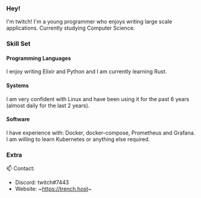 ### Hey!
I'm twitch! I'm a young programmer who enjoys writing large scale applications. Currently studying Computer Science.


### Skill Set

#### Programming Languages 
I enjoy writing Elixir and Python and I am currently learning Rust.

#### Systems 
I am very confident with Linux and have been using it for the past 6 years (almost daily for the last 2 years).

#### Software
I have experience with: Docker, docker-compose, Prometheus and Grafana. I am willing to learn Kubernetes or anything else required.


### Extra 
📫 Contact:
 - Discord: twitch#7443
 - Website: ~https://trench.host~ 
